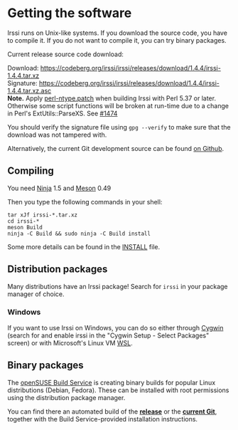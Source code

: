 # Getting the software

Irssi runs on Unix-like systems. If you download the source code, you have to compile it. If you do not want to compile it, you can try binary packages.

Current release source code download:

Download: https://codeberg.org/irssi/irssi/releases/download/1.4.4/irssi-1.4.4.tar.xz  
Signature: https://codeberg.org/irssi/irssi/releases/download/1.4.4/irssi-1.4.4.tar.xz.asc  
**Note.** Apply [perl-ntype.patch](https://codeberg.org/irssi/irssi/releases/download/1.4.4/perl-ntype.patch) when building Irssi with Perl 5.37 or later. Otherwise some script functions will be broken at run-time due to a change in Perl's ExtUtils::ParseXS. See <a href="https://github.com/irssi/irssi/pull/1474" title="fix usage of $type in ExtUtils::ParseXS 3.50">#1474</a>

You should verify the signature file using `gpg --verify` to make sure that the download was not tampered with.

Alternatively, the current Git development source can be found [on Github](https://github.com/irssi/irssi).

## Compiling

You need [Ninja](https://ninja-build.org/) 1.5 and [Meson](https://mesonbuild.com/) 0.49

Then you type the following commands in your shell:

```shell
tar xJf irssi-*.tar.xz
cd irssi-*
meson Build
ninja -C Build && sudo ninja -C Build install
```

Some more details can be found in the [INSTALL](https://github.com/irssi/irssi/blob/master/INSTALL) file.

## Distribution packages

Many distributions have an Irssi package! Search for `irssi` in your package manager of choice.

### Windows

If you want to use Irssi on Windows, you can do so either through [Cygwin](https://www.cygwin.com/install.html) (search for and enable irssi in the "Cygwin Setup - Select Packages" screen) or with Microsoft's Linux VM [WSL](https://learn.microsoft.com/en-us/windows/wsl/).

## Binary packages

The [openSUSE Build Service](https://build.opensuse.org/) is creating binary builds for popular Linux distributions (Debian, Fedora). These can be installed with root permissions using the distribution package manager.

You can find there an automated build of the **[release](https://software.opensuse.org/download.html?project=home:ailin_nemui:irssi-an&package=irssi-an)** or the **[current Git](https://software.opensuse.org/download.html?project=home:ailin_nemui:irssi-git-an&package=irssi-git-an)**, together with the Build Service-provided installation instructions.
